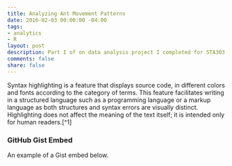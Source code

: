 ```yaml
---
title: Analyzing Ant Movement Patterns
date: 2016-02-03 00:00:00 -04:00
tags:
- analytics
- R
layout: post
description: Part I of on data analysis project I completed for STA303 at the University of Toronto. 
comments: false
share: false
---
```


Syntax highlighting is a feature that displays source code, in different colors and fonts according to the category of terms. This feature facilitates writing in a structured language such as a programming language or a markup language as both structures and syntax errors are visually distinct. Highlighting does not affect the meaning of the text itself; it is intended only for human readers.[^1]


### GitHub Gist Embed

An example of a Gist embed below.

<script src="https://gist.github.com/mmistakes/43a355923921d22cd993.js"></script>

